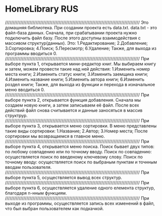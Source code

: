 # HomeLibrary RUS
////////////////////////////////////////////////////////////////////////////////////////
Это домашняя библиотека. При создании проекта есть data.txt. 
data.txt - это файл-база данных.
Сначала, при срабатывании проекта нужно подключить файл базу.
После этого доступны взаимодействия с массивом структур(данных). 
Это:
1.Редактирование;
2.Добавление;
3.Сортировка;
4.Поиск;
5.Пересмотр;
6.Удаление;
Также, для выхода из программы вводиться 0.
////////////////////////////////////////////////////////////////////////////////////////
При выборе пункта 1, открывается мини-редактор книг. 
Мы выбираем книгу и затем, можем провести такие над ней действия:
1.Изменить номер места книги;
2.Изменить статус книги;
3.Изменить заемщика книги;
4.Изменить название книги;
5.Изменить автора книги;
6.Изменить роздел книги;
Также, для выхода из функции и перехода в изначальное меню вводиться 0.
////////////////////////////////////////////////////////////////////////////////////////
При выборе пункта 2, открывается функция добавления. 
Сначала мы создаем новую книги, а затем записываем её файл. 
После всех действий файл снова считывается и данные заносяться в массив структрур.
////////////////////////////////////////////////////////////////////////////////////////
При выборе пункта 3, открывается меню сортировки. 
В меню представлены такие виды сортировки:
1.Название;
2.Автор;
3.Номер места;
После сортировки мы возвращаемся в главное меню.
////////////////////////////////////////////////////////////////////////////////////////
При выборе пункта 4, открывается меню поиска. 
Поиск бывает двух типов: по любому совпадению или по точному вводу.
Поиск по совпадению: осуществляется поиск по введеному ключевому слову.
Поиск по точному вводу: осуществляется поиск по выбраным пунктам и точнным вводам пользователя.
////////////////////////////////////////////////////////////////////////////////////////
При выборе пункта 5, осуществляется вывод всех структур.
////////////////////////////////////////////////////////////////////////////////////////
При выборе пункта 6, осуществляется удаление одного елемента структур, благодаря n-нным функциям.
////////////////////////////////////////////////////////////////////////////////////////
При выходе из программы,  осуществляется запись всех изменений в файл, что был выбран пользователем как подкачкой. 

